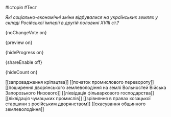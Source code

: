 #Історія #Тест

*Які соціально-економічні зміни відбувалися на українських землях у складі Російської імперії в другій половині ХVІІІ ст.?*

{noChangeVote on}

{preview on}

{hideProgress on}

{shareEnable off}

{hideCount on}

[[запровадження кріпацтва]]
[[початок промислового перевороту]]
[[поширення дворянського землеволодіння на землі Вольностей Війська Запорозького Низового]]
[[ліквідація фільваркового господарства]]
[[ліквідація чумацьких промислів]]
[[зрівняння в правах козацької старшини з російським дворянством]]
[[скасування общинного землеволодіння]]
